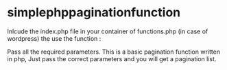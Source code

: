 # simplephppaginationfunction
Inlcude the index.php file in your container of functions.php (in case of wordpress) the use the function : 
<?php echo custom_paginate($item_per_page, $current_page, $total_records, $total_pages, $page_url) ?>
Pass all the required parameters.
This is a basic pagination function written in php, Just pass the correct parameters and you will get a pagination list.

